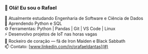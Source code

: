 
<!--
**orafaeldantas/orafaeldantas** is a ✨ _special_ ✨ repository because its `README.md` (this file) appears on your GitHub profile.

Here are some ideas to get you started:

- 🔭 I’m currently working on ...
- 🌱 I’m currently learning ...
- 👯 I’m looking to collaborate on ...
- 🤔 I’m looking for help with ...
- 💬 Ask me about ...
- 📫 How to reach me: ...
- 😄 Pronouns: ...
- ⚡ Fun fact: ...
-->

### 👋 Olá! Eu sou o Rafael

🔭 Atualmente estudando Engenharia de Software e Ciência de Dados <br/>
🌱 Aprendendo Python e SQL <br/> 
⚙️ Ferramentas: Python | Pandas | Git | VS Code | Linux <br/>
⚡ Desenvolvo projetos de IoT nas horas vagas <br/>
🎸 Rockeiro de coração — fã de Iron Maiden e Black Sabbath <br/> 
📫 Contato: [www.linkedin.com/in/orafaeldantas](#) <br/>

##
<!--
<div style="display: inline_block"><br>
  <img align="center" alt="Rafael-Arduino" height="30" width="40" src="https://cdn.jsdelivr.net/gh/devicons/devicon/icons/arduino/arduino-original-wordmark.svg">
  <img align="center" alt="Rafael-C" height="30" width="40" src="https://cdn.jsdelivr.net/gh/devicons/devicon/icons/c/c-original.svg">
  <img align="center" alt="Rafael-C++" height="30" width="40" src="https://cdn.jsdelivr.net/gh/devicons/devicon/icons/cplusplus/cplusplus-original.svg">
  <img align="center" alt="Rafael-Linux" height="30" width="40" src="https://cdn.jsdelivr.net/gh/devicons/devicon/icons/linux/linux-original.svg">
  <img align="center" alt="Rafael-Linux" height="30" width="40" src="https://cdn.jsdelivr.net/gh/devicons/devicon/icons/putty/putty-original.svg">
  
</div>
-->




